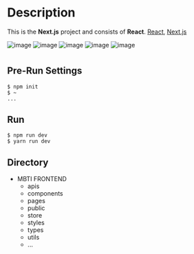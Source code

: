# Description
This is the **Next.js** project and consists of **React**.
[React](https://ko.reactjs.org/), [Next.js](https://nextjs.org/)

![image](https://img.shields.io/badge/-NextJS-red)
![image](https://img.shields.io/badge/-React-orange)
![image](https://img.shields.io/badge/-CssModule-yellow)
![image](https://img.shields.io/badge/-Firebase-green)
![image](https://img.shields.io/badge/-Jotai-blue)

# 

## Pre-Run Settings
```
$ npm init
$ ~
...
```


## Run
```
$ npm run dev
$ yarn run dev
```


## Directory
* MBTI FRONTEND
  * apis
  * components
  * pages
  * public
  * store
  * styles
  * types
  * utils
   * ...
